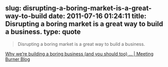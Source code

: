slug: disrupting-a-boring-market-is-a-great-way-to-build
date: 2011-07-16 01:24:11
title: Disrupting a boring market is a great way to build a business.
type: quote
---

> Disrupting a boring market is a great way to build a business.

[Why we’re building a boring business (and you should too) … | Meeting Burner Blog](http://www.meetingburner.com/blog/2011/07/12/why-we-are-building-a-boring-business/)

